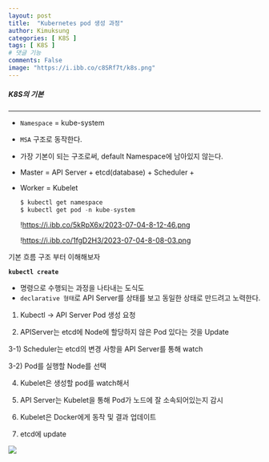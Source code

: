 ```yaml
---
layout: post
title:  "Kubernetes pod 생성 과정"
author: Kimuksung
categories: [ K8S ]
tags: [ K8S ]
# 댓글 기능
comments: False
image: "https://i.ibb.co/c8SRf7t/k8s.png"
---
```


##### K8S의 기본
---
- `Namespace` = kube-system
- `MSA` 구조로 동작한다.
- 가장 기본이 되는 구조로써, default Namespace에 남아있지 않는다.
- Master = API Server + etcd(database) + Scheduler +
- Worker = Kubelet
    
    ```python
    $ kubectl get namespace
    $ kubectl get pod -n kube-system
    ```
    
    !https://i.ibb.co/5kRpX6x/2023-07-04-8-12-46.png
    
    !https://i.ibb.co/1fgD2H3/2023-07-04-8-08-03.png
    

기본 흐름 구조 부터 이해해보자

**`kubectl create`** 
- 명령으로 수행되는 과정을 나타내는 도식도
- `declarative 형태`로 API Server를 상태를 보고 동일한 상태로 만드려고 노력한다.

1) Kubectl → API Server Pod 생성 요청

2) APIServer는 etcd에 Node에 할당하지 않은 Pod 있다는 것을 Update

3-1) Scheduler는 etcd의 변경 사항을 API Server를 통해 watch

3-2) Pod를 실행할 Node를 선택

4) Kubelet은 생성할 pod를 watch해서 

5) API Server는 Kubelet을 통해 Pod가 노드에 잘 소속되어있는지 감시

6) Kubelet은 Docker에게 동작 및 결과 업데이트

7)  etcd에 update

![](https://i.ibb.co/yR791Yt/2023-07-04-8-08-22.png)
